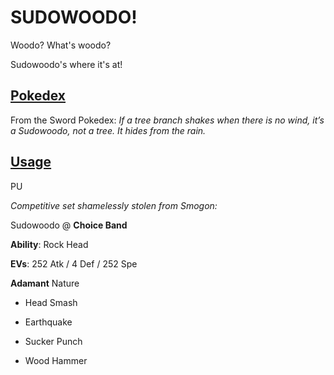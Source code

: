 # SUDOWOODO!

Woodo? What's woodo?

Sudowoodo's where it's at!

## [Pokedex](https://www.serebii.net/pokedex-swsh/sudowoodo/)

From the Sword Pokedex:
_If a tree branch shakes when there is no wind, it’s a Sudowoodo, not a tree. It hides from the rain._

## [Usage](https://www.smogon.com/dex/sm/pokemon/sudowoodo/)
PU

_Competitive set shamelessly stolen from Smogon:_

Sudowoodo @ **Choice Band**

**Ability**: Rock Head

**EVs**: 252 Atk / 4 Def / 252 Spe

**Adamant** Nature

- Head Smash

- Earthquake

- Sucker Punch

- Wood Hammer


